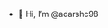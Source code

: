 - 👋 Hi, I’m @adarshc98

<!---
adarshc98/adarshc98 is a ✨ special ✨ repository because its `README.md` (this file) appears on your GitHub profile.
You can click the Preview link to take a look at your changes.
--->
